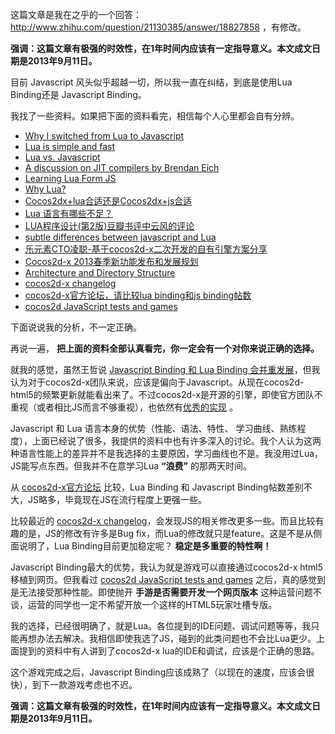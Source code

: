 这篇文章是我在之乎的一个回答： <http://www.zhihu.com/question/21130385/answer/18827858> ，有修改。

**强调：这篇文章有极强的时效性，在1年时间内应该有一定指导意义。本文成文日期是2013年9月11日。**

目前 Javascript 风头似乎超越一切，所以我一直在纠结，到底是使用Lua Binding还是 Javascript Binding。

我找了一些资料。如果把下面的资料看完，相信每个人心里都会自有分辨。<!--more-->

* [Why I switched from Lua to Javascript][u1]
* [Lua is simple and fast][u2]
* [Lua vs. Javascript][u3]
* [A discussion on JIT compilers by Brendan Eich][u4]
* [Learning Lua Form JS][u5]
* [Why Lua?][u6]
* [Cocos2dx+lua合适还是Cocos2dx+js合适][u7]
* [Lua 语言有哪些不足？][u8]
* [LUA程序设计(第2版)豆瓣书评中云风的评论][u9]
* [subtle differences between javascript and Lua][u10]
* [乐元素CTO凌聪-基于cocos2d-x二次开发的自有引擎方案分享][u11]
* [Cocos2d-x 2013春季新功能发布和发展规划][u12]
* [Architecture and Directory Structure][u13]
* [cocos2d-x changelog][u14]
* [cocos2d-x官方论坛，请比较lua binding和js binding帖数][u15]
* [cocos2d JavaScript tests and games][u16]

下面说说我的分析，不一定正确。

再说一遍， **把上面的资料全部认真看完，你一定会有一个对你来说正确的选择。**

就我的感觉，虽然王哲说 [Javascript Binding 和 Lua Binding 会并重发展][u12]，但我认为对于cocos2d-x团队来说，应该是偏向于Javascript。从现在cocos2d-html5的频繁更新就能看出来了。不过cocos2d-x是开源的引擎，即使官方团队不重视（或者相比JS而言不够重视），也依然有[优秀的实现][s1] 。

Javascript 和 Lua 语言本身的优势（性能、语法、特性、 学习曲线、熟练程度），上面已经说了很多，我提供的资料中也有许多深入的讨论。我个人认为这两种语言性能上的差异并不是我选择的主要原因，学习曲线也不是。我没用过Lua，JS能写点东西。但我并不在意学习Lua **“浪费”** 的那两天时间。

从 [cocos2d-x官方论坛][u15] 比较，Lua Binding 和 Javascript Binding帖数差别不大，JS略多，毕竟现在JS在流行程度上更强一些。

比较最近的 [cocos2d-x changelog][u14]，会发现JS的相关修改更多一些。而且比较有趣的是，JS的修改有许多是Bug fix，而Lua的修改就只是feature。这是不是从侧面说明了，Lua Binding目前更加稳定呢？ **稳定是多重要的特性啊！**

Javascript Binding最大的优势，我认为就是游戏可以直接通过cocos2d-x html5移植到网页。但我看过 [cocos2d JavaScript tests and games][u16] 之后，真的感觉到是无法接受那种性能。即使抛开 **手游是否需要开发一个网页版本** 这种运营问题不谈，运营的同学也一定不希望开放一个这样的HTML5玩家吐槽专版。

我的选择，已经很明确了，就是Lua。各位提到的IDE问题、调试问题等等，我只能再想办法去解决。我相信即使我选了JS，碰到的此类问题也不会比Lua更少。上面提到的资料中有人讲到了cocos2d-x lua的IDE和调试，应该是个正确的思路。

这个游戏完成之后，Javascript Binding应该成熟了（以现在的速度，应该会很快），到下一款游戏考虑也不迟。

**强调：这篇文章有极强的时效性，在1年时间内应该有一定指导意义。本文成文日期是2013年9月11日。**

[u1]: http://www.reddit.com/r/javascript/comments/ft7zn/why_i_switched_from_lua_to_javascript/
[u2]: http://wiki.interfaceware.com/241.html
[u3]: http://wiki.interfaceware.com/242.html
[u4]: http://lambda-the-ultimate.org/node/3851#comment-57671
[u5]: http://phrogz.net/lua/LearningLua_FromJS.html
[u6]: http://www.altdevblogaday.com/2013/02/19/why-lua/
[u7]: http://www.zhihu.com/question/21130385
[u8]: http://www.zhihu.com/question/20534004
[u9]: http://book.douban.com/review/1076302/
[u10]: http://stackoverflow.com/questions/1022560/subtle-differences-between-javascript-and-lua
[u11]: http://www.91shouce.com/4788.html
[u12]: http://mobile.163.com/13/0413/11/8SBAE6PT0011671M.html
[u13]: http://www.cocos2d-x.org/projects/cocos2d-x/wiki/Architecture_and_Directory_Structure#3-Javascript-Binding
[u14]: https://github.com/cocos2d/cocos2d-x/blob/cocos2d-x-3.0alpha0-pre/CHANGELOG
[u15]: http://www.cocos2d-x.org/projects/cocos2d-x/boards
[u16]: https://github.com/cocos2d/cocos2d-js-tests

[s1]: http://cn.quick-x.com/
